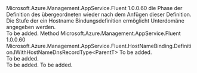 <Type Name="IWithSubDomain&lt;ParentT&gt;" FullName="Microsoft.Azure.Management.AppService.Fluent.HostNameBinding.Definition.IWithSubDomain&lt;ParentT&gt;">
  <TypeSignature Language="C#" Value="public interface IWithSubDomain&lt;ParentT&gt;" />
  <TypeSignature Language="ILAsm" Value=".class public interface auto ansi abstract IWithSubDomain`1&lt;ParentT&gt;" />
  <TypeSignature Language="DocId" Value="T:Microsoft.Azure.Management.AppService.Fluent.HostNameBinding.Definition.IWithSubDomain`1" />
  <TypeSignature Language="VB.NET" Value="Public Interface IWithSubDomain(Of ParentT)" />
  <TypeSignature Language="F#" Value="type IWithSubDomain&lt;'ParentT&gt; = interface" />
  <AssemblyInfo>
    <AssemblyName>Microsoft.Azure.Management.AppService.Fluent</AssemblyName>
    <AssemblyVersion>1.0.0.60</AssemblyVersion>
  </AssemblyInfo>
  <TypeParameters>
    <TypeParameter Name="ParentT" />
  </TypeParameters>
  <Interfaces />
  <Docs>
    <typeparam name="ParentT">die Phase der Definition des übergeordneten wieder nach dem Anfügen dieser Definition.</typeparam>
    <summary>
            Die Stufe der ein Hostname Bindungsdefinition ermöglicht Unterdomäne angegeben werden.
            </summary>
    <remarks>To be added.</remarks>
  </Docs>
  <Members>
    <Member MemberName="WithSubDomain">
      <MemberSignature Language="C#" Value="public Microsoft.Azure.Management.AppService.Fluent.HostNameBinding.Definition.IWithHostNameDnsRecordType&lt;ParentT&gt; WithSubDomain (string subDomain);" />
      <MemberSignature Language="ILAsm" Value=".method public hidebysig newslot virtual instance class Microsoft.Azure.Management.AppService.Fluent.HostNameBinding.Definition.IWithHostNameDnsRecordType`1&lt;!ParentT&gt; WithSubDomain(string subDomain) cil managed" />
      <MemberSignature Language="DocId" Value="M:Microsoft.Azure.Management.AppService.Fluent.HostNameBinding.Definition.IWithSubDomain`1.WithSubDomain(System.String)" />
      <MemberSignature Language="VB.NET" Value="Public Function WithSubDomain (subDomain As String) As IWithHostNameDnsRecordType(Of ParentT)" />
      <MemberSignature Language="F#" Value="abstract member WithSubDomain : string -&gt; Microsoft.Azure.Management.AppService.Fluent.HostNameBinding.Definition.IWithHostNameDnsRecordType&lt;'ParentT&gt;" Usage="iWithSubDomain.WithSubDomain subDomain" />
      <MemberType>Method</MemberType>
      <AssemblyInfo>
        <AssemblyName>Microsoft.Azure.Management.AppService.Fluent</AssemblyName>
        <AssemblyVersion>1.0.0.60</AssemblyVersion>
      </AssemblyInfo>
      <ReturnValue>
        <ReturnType>Microsoft.Azure.Management.AppService.Fluent.HostNameBinding.Definition.IWithHostNameDnsRecordType&lt;ParentT&gt;</ReturnType>
      </ReturnValue>
      <Parameters>
        <Parameter Name="subDomain" Type="System.String" />
      </Parameters>
      <Docs>
        <param name="subDomain">To be added.</param>
        <summary>To be added.</summary>
        <returns>To be added.</returns>
        <remarks>To be added.</remarks>
      </Docs>
    </Member>
  </Members>
</Type>